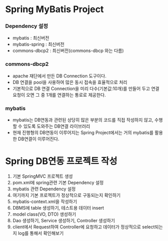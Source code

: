 # Spring MyBatis Project

### Dependency 설정
* mybatis : 최신버전
* mybatis-spring : 최신버전
* commons-dbcp2 : 최신버전(commons-dbcp 와는 다름)

### commons-dbcp2
* apache 재단에서 만든 DB Connection 도구이다.
* DB 연결을 pool을 사용하여 많은 동시 접속을 효율적으로 처리
* 기본적으로 DB 연결 Connection을 미리 다수(기본값:10개)를 만들어 두고 연결 요청이 오면 그 중 1개를 연결하는 통로로 제공한다.

### mybatis
* mybatis는 DB연동과 관련된 상당히 많은 부분의 코드를 직접 작성하지 않고, 수행할 수 있도록 도와주는 DB연결 라이브러리
* 현재 진행형의 DB연동이 이루어지는 Spring Project에서는 거의 mybatis를 활용한 DB연결이 이루어진다.

# Spring DB연동 프로젝트 작성
1. 기본 SpringMVC 프로젝트 생성
2. pom.xml에 spring관련 기본 Dependency 설정
3. mybatis 관련 Dependency 설정
4. 여기까지 기본 프로젝트가 정상적으로 구동되는지 확인하기
5. mybatis-context.xml을 작성하기
6. DBMS에 table 생성하기, 테스트용 데이터 insert
7. model class(VO, DTO) 생성하기
8. Dao 생성하기, Service 생성하기, Controller 생성하기
9. client에서 Request하여 Controller에 요청하고 데이터가 정상적으로 select되는지 log를 통해서 확인해보기